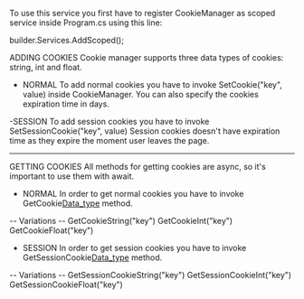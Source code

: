 To use this service you first have to register CookieManager as scoped service 
inside Program.cs using this line:

builder.Services.AddScoped<CookieManager>();

ADDING COOKIES
Cookie manager supports three data types of cookies: string, int and float.

- NORMAL
To add normal cookies you have to invoke SetCookie("key", value) inside CookieManager.
You can also specify the cookies expiration time in days.

-SESSION
To add session cookies you have to invoke SetSessionCookie("key", value)
Session cookies doesn't have expiration time as they expire the moment user leaves the page.

------

GETTING COOKIES
All methods for getting cookies are async, so it's important to use them with await.

- NORMAL
In order to get normal cookies you have to invoke GetCookie[Data_type]("key") method.

-- Variations --
GetCookieString("key")
GetCookieInt("key")
GetCookieFloat("key")

- SESSION
In order to get session cookies you have to invoke GetSessionCookie[Data_type]("key") method.

-- Variations --
GetSessionCookieString("key")
GetSessionCookieInt("key")
GetSessionCookieFloat("key")